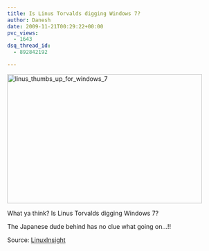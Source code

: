 ```yaml
---
title: Is Linus Torvalds digging Windows 7?
author: Danesh
date: 2009-11-21T00:29:22+00:00
pvc_views:
  - 1643
dsq_thread_id:
  - 892842192

---
```

[<img loading="lazy" class="alignnone size-medium wp-image-1877" title="linus_thumbs_up_for_windows_7" src="/wp-content/uploads/2009/11/linus_thumbs_up_for_windows_7-450x299.jpg" alt="linus_thumbs_up_for_windows_7" width="450" height="299" srcset="/wp-content/uploads/2009/11/linus_thumbs_up_for_windows_7-450x299.jpg 450w, /wp-content/uploads/2009/11/linus_thumbs_up_for_windows_7.jpg 584w" sizes="(max-width: 450px) 100vw, 450px" />][1]

What ya think? Is Linus Torvalds digging Windows 7?

The Japanese dude behind has no clue what going on&#8230;!!

Source: [LinuxInsight][2]

 [1]: /wp-content/uploads/2009/11/linus_thumbs_up_for_windows_7.jpg
 [2]: http://www.linuxinsight.com/linus-thumbs-up-for-windows-7.html